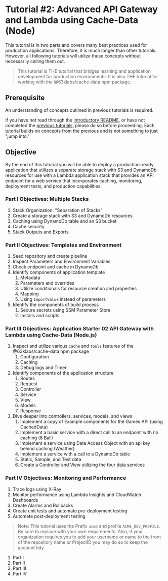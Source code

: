 # Tutorial #2: Advanced API Gateway and Lambda using Cache-Data (Node)

This tutorial is in two parts and covers many best practices used for production applications. Therefore, it is much longer than other tutorials. However, all following tutorials will utilize these concepts without necessarily calling them out.

> This tutorial is THE tutorial that bridges learning and application development for production environments. It is also THE tutorial for working with the @63klabs/cache-data npm package.

## Prerequisite

An understanding of concepts outlined in previous tutorials is required.

If you have not read through the [introductory README](../../README.md), or have not completed the [previous tutorials](../../README.md#tutorials), please do so before proceeding. Each tutorial builds on concepts from the previous and is not something to just "jump into."

## Objective

By the end of this tutorial you will be able to deploy a production-ready application that utilizes a separate storage stack with S3 and DynamoDb resources for use with a Lambda application stack that provides an API endpoint for a web service that incorporates caching, monitoring, deployment tests, and production capabilities.

### Part I Objectives: Multiple Stacks

1. Stack Organization: "Separation of Stacks"
2. Create a storage stack with S3 and DynamoDb resources
3. Caching using DynamoDb table and an S3 bucket
4. Cache security
5. Stack Outputs and Exports

### Part II Objectives: Templates and Environment

1. Seed repository and create pipeline
2. Inspect Parameters and Environment Variables  
3. Check endpoint and cache in DynamoDb
4. Identify components of application template
   1. Metadata
   2. Parameters and overrides
   3. Utilize conditionals for resource creation and properties
   4. Mapping
   5. Using `ImportValue` instead of parameters
5. Identify the components of build process
   1. Secure secrets using SSM Parameter Store
   2. Installs and scripts

### Part III Objectives: Application Starter 02 API Gateway with Lambda using Cache-Data (Node.js)

1. Inspect and utilize various `cache` and `tools` features of the @63klabs/cache-data npm package
   1. Configuration
   2. Caching
   3. Debug logs and Timer
2. Identify components of the application structure
   1. Routes
   2. Request
   3. Controller
   4. Service
   5. View
   6. Models
   7. Response
3. Dive deeper into controllers, services, models, and views
   1. Implement a copy of Example components for the Games API (using CachedData)
   2. Implement a basic service with a direct call to an endpoint with no caching (8 Ball)
   3. Implement a service using Data Access Object with an api key behind caching (Weather)
   4. Implement a service with a call to a DynamoDb table
   4. Static, Sample, and Test data
   5. Create a Controller and View utilizing the four data services

### Part IV Objectives: Monitoring and Performance

1. Trace logs using X-Ray
2. Monitor performance using Lambda Insights and CloudWatch Dashboards
3. Create Alarms and Rollbacks
4. Create unit tests and automate pre-deployment testing
5. Automate post-deployment testing

> Note: This tutorial uses the Prefix `acme` and profile `ACME_DEV_PROFILE`. Be sure to replace with your own requirements. Also, if your organization requires you to add your username or name to the front of the repository name or ProjectID you may do so to keep the account tidy.

1. Part I
2. Part II
3. Part III
4. Part IV